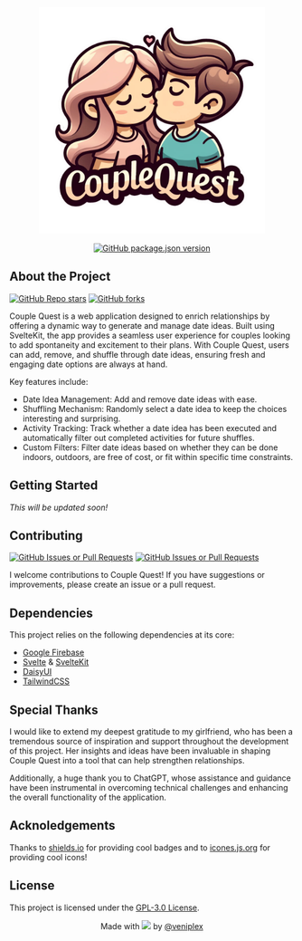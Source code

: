 <div align="center">
  <a href="https://couple-quest.veniplex.dev/">
    <p align="center">
      <img src="https://github.com/veniplex/Couple-Quest/blob/main/static/couple-quest-logo.png" width="400px" />
    </p>
  </a>
  <a href="#"><img alt="GitHub package.json version" src="https://img.shields.io/github/package-json/v/veniplex/couple-quest?style=flat&label=Version&color=%23fbc8b3"></a>
</div>

## About the Project
<a href="https://github.com/veniplex/couple-quest/stargazers"><img alt="GitHub Repo stars" src="https://img.shields.io/github/stars/veniplex/couple-quest?style=flat&label=Stars&color=%23ffea88"></a>
<a href="https://github.com/veniplex/couple-quest/forks?include=active%2Carchived%2Cinactive%2Cnetwork&page=1&period=&sort_by=stargazer_counts"><img alt="GitHub forks" src="https://img.shields.io/github/forks/veniplex/couple-quest?style=flat&label=Forks&color=%2388ff88"></a>

Couple Quest is a web application designed to enrich relationships by offering a dynamic way to generate and manage date ideas. Built using SvelteKit, the app provides a seamless user experience for couples looking to add spontaneity and excitement to their plans. With Couple Quest, users can add, remove, and shuffle through date ideas, ensuring fresh and engaging date options are always at hand.

Key features include:

- Date Idea Management: Add and remove date ideas with ease.
- Shuffling Mechanism: Randomly select a date idea to keep the choices interesting and surprising.
- Activity Tracking: Track whether a date idea has been executed and automatically filter out completed activities for future shuffles.
- Custom Filters: Filter date ideas based on whether they can be done indoors, outdoors, are free of cost, or fit within specific time constraints.

## Getting Started

_This will be updated soon!_

## Contributing
<a href="https://github.com/veniplex/couple-quest/issues?q=is%3Aopen+is%3Aissue"><img alt="GitHub Issues or Pull Requests" src="https://img.shields.io/github/issues/veniplex/couple-quest?style=flat&label=Issues&color=%23ff8888"></a>
<a href="https://github.com/veniplex/couple-quest/pulls?q=is%3Aopen+is%3Apr"><img alt="GitHub Issues or Pull Requests" src="https://img.shields.io/github/issues-pr/veniplex/couple-quest?style=flat&label=Pull%20Requests&color=%236cbbb5"></a>

I welcome contributions to Couple Quest! If you have suggestions or improvements, please create an issue or a pull request.

## Dependencies

This project relies on the following dependencies at its core:
- [Google Firebase](https://firebase.google.com/)
- [Svelte](https://svelte.dev/) & [SvelteKit](https://kit.svelte.dev/)
- [DaisyUI](https://daisyui.com/)
- [TailwindCSS](https://tailwindcss.com/)

## Special Thanks

I would like to extend my deepest gratitude to my girlfriend, who has been a tremendous source of inspiration and support throughout the development of this project. Her insights and ideas have been invaluable in shaping Couple Quest into a tool that can help strengthen relationships.

Additionally, a huge thank you to ChatGPT, whose assistance and guidance have been instrumental in overcoming technical challenges and enhancing the overall functionality of the application.

## Acknoledgements

Thanks to [shields.io](https://github.com/badges/shields) for providing cool badges and to [icones.js.org](https://github.com/antfu-collective/icones) for providing cool icons!

## License

This project is licensed under the [GPL-3.0 License](https://github.com/veniplex/couple-quest?tab=GPL-3.0-1-ov-file).

<p align="center">Made with <img src="https://api.iconify.design/heroicons-solid:heart.svg?color=%23ff0000" /> by <a href="https://github.com/veniplex">@veniplex</a></p>
